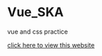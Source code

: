 # Vue_SKA
vue and css practice

[click here to view this website](https://clairechiu0910.github.io/Vue_SKA/)
